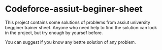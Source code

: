 # Codeforce-assiut-beginer-sheet

This project contains some solutions of problems from assiut university begginer trainer sheet. Anyone who need help to find the solution can look in the project, but try enough by yoursef before. 

You can suggest if you know any bettre solution of any problem.

